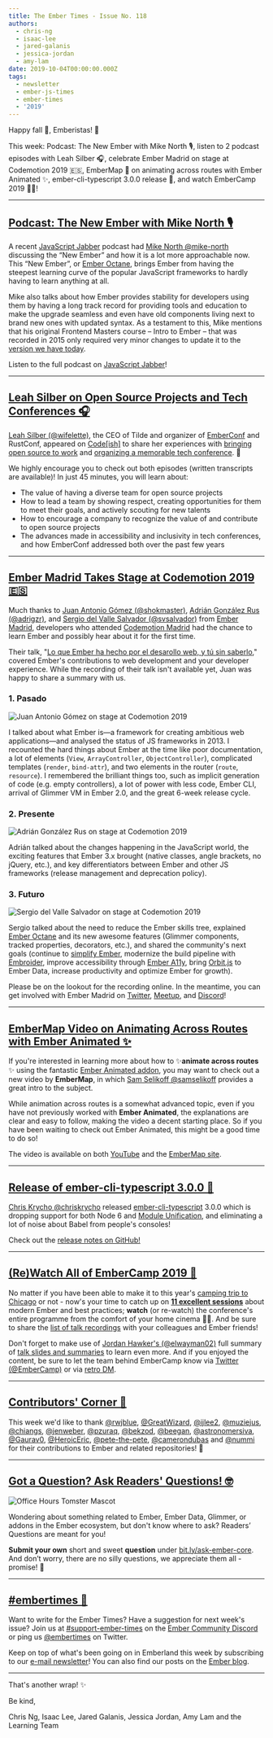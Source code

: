 ```yaml
---
title: The Ember Times - Issue No. 118
authors:
  - chris-ng
  - isaac-lee
  - jared-galanis
  - jessica-jordan
  - amy-lam
date: 2019-10-04T00:00:00.000Z
tags:
  - newsletter
  - ember-js-times
  - ember-times
  - '2019'
---
```



Happy fall 🍂, Emberistas! 🐹

This week:
Podcast: The New Ember with Mike North 🎙️,
listen to 2 podcast episodes with Leah Silber 🎧,
celebrate Ember Madrid on stage at Codemotion 2019 🇪🇸,
EmberMap 🎥 on animating across routes with Ember Animated ✨,
ember-cli-typescript 3.0.0 release 💚, and
watch EmberCamp 2019 🍿🎥!

<!-- READMORE -->

---

## [Podcast: The New Ember with Mike North 🎙️](https://devchat.tv/js-jabber/jsj-395-the-new-ember-with-mike-north/)

A recent [JavaScript Jabber](https://devchat.tv/js-jabber/) podcast had [Mike North @mike-north](https://github.com/mike-north) discussing the “New Ember” and how it is a lot more approachable now. This “New Ember”, or [Ember Octane](https://emberjs.com/editions/octane/), brings Ember from having the steepest learning curve of the popular JavaScript frameworks to hardly having to learn anything at all.

Mike also talks about how Ember provides stability for developers using them by having a long track record for providing tools and education to make the upgrade seamless and even have old components living next to brand new ones with updated syntax. As a testament to this, Mike mentions that his original Frontend Masters course – Intro to Ember – that was recorded in 2015 only required very minor changes to update it to the [version we have today](https://frontendmasters.com/courses/ember-octane/).

Listen to the full podcast on [JavaScript Jabber](https://devchat.tv/js-jabber/jsj-395-the-new-ember-with-mike-north/)!

---

## [Leah Silber on Open Source Projects and Tech Conferences 🎧](https://www.heroku.com/podcasts/codeish/35-bringing-open-source-to-work)

[Leah Silber (@wifelette)](https://github.com/wifelette), the CEO of Tilde and organizer of [EmberConf](https://emberconf.com/) and RustConf, appeared on [Code[ish]](https://www.heroku.com/podcasts/codeish) to share her experiences with [bringing open source to work](https://www.heroku.com/podcasts/codeish/35-bringing-open-source-to-work) and [organizing a memorable tech conference](https://www.heroku.com/podcasts/codeish/37-bonus-organizing-a-memorable-tech-conference). 💖

<!--alex ignore just-->
We highly encourage you to check out both episodes (written transcripts are available)! In just 45 minutes, you will learn about:

- The value of having a diverse team for open source projects
- How to lead a team by showing respect, creating opportunities for them to meet their goals, and actively scouting for new talents
- How to encourage a company to recognize the value of and contribute to open source projects
- The advances made in accessibility and inclusivity in tech conferences, and how EmberConf addressed both over the past few years

---

## [Ember Madrid Takes Stage at Codemotion 2019 🇪🇸](https://events.codemotion.com/conferences/madrid/2019/wp-content/themes/event/detail-talk.php?detail=14984)

Much thanks to [Juan Antonio Gómez (@shokmaster)](https://github.com/shokmaster), [Adrián González Rus (@adrigzr)](https://github.com/adrigzr), and [Sergio del Valle Salvador (@svsalvador)](https://github.com/svsalvador) from [Ember Madrid](https://twitter.com/embermadrid), developers who attended [Codemotion Madrid](https://events.codemotion.com/conferences/madrid/2019/) had the chance to learn Ember and possibly hear about it for the first time.

Their talk, "[Lo que Ember ha hecho por el desarollo web, y tú sin saberlo](https://events.codemotion.com/conferences/madrid/2019/wp-content/themes/event/detail-talk.php?detail=14984)," covered Ember's contributions to web development and your developer experience. While the recording of their talk isn't available yet, Juan was happy to share a summary with us.

### 1. Pasado

<div class="blog-row">
  <img class="float-right small transparent padded" alt="Juan Antonio Gómez on stage at Codemotion 2019" title="Juan Antonio Gómez" src="/images/blog/2019-10-04/juan_antonio.jpg" />
  <p>I talked about what Ember is—a framework for creating ambitious web applications—and analysed the status of JS frameworks in 2013. I recounted the hard things about Ember at the time like poor documentation, a lot of elements (<code>View</code>, <code>ArrayController</code>, <code>ObjectController</code>), complicated templates (<code>render</code>, <code>bind-attr</code>), and two elements in the router (<code>route</code>, <code>resource</code>). I remembered the brilliant things too, such as implicit generation of code (e.g. empty controllers), a lot of power with less code, Ember CLI, arrival of Glimmer VM in Ember 2.0, and the great 6-week release cycle.</p>
</div>

### 2. Presente

<div class="blog-row">
  <img class="float-right small transparent padded" alt="Adrián González Rus on stage at Codemotion 2019" title="Adrián González Rus" src="/images/blog/2019-10-04/adrian_gonzalez.jpg" />
  <p>Adrián talked about the changes happening in the JavaScript world, the exciting features that Ember 3.x brought (native classes, angle brackets, no jQuery, etc.), and key differentiators between Ember and other JS frameworks (release management and deprecation policy).</p>
</div>

### 3. Futuro

<div class="blog-row">
  <img class="float-right small transparent padded" alt="Sergio del Valle Salvador on stage at Codemotion 2019" title="Sergio del Valle Salvador" src="/images/blog/2019-10-04/sergio_del_valle.jpg" />
  <p>Sergio talked about the need to reduce the Ember skills tree, explained <a href="https://emberjs.com/editions/octane/" target="_blank" rel="noopener noreferrer">Ember Octane</a> and its new awesome features (Glimmer components, tracked properties, decorators, etc.), and shared the community's next goals (continue to <a href="https://github.com/emberjs/rfcs/pull/519" target="_blank" rel="noopener noreferrer">simplify Ember</a>, modernize the build pipeline with <a href="https://github.com/embroider-build/embroider" target="_blank" rel="noopener noreferrer">Embroider</a>, improve accessibility through <a href="https://github.com/ember-a11y" target="_blank" rel="noopener noreferrer">Ember A11y</a>, bring <a href="https://github.com/orbitjs/orbit" target="_blank" rel="noopener noreferrer">Orbit.js</a> to Ember Data, increase productivity and optimize Ember for growth).</p>
</div>

Please be on the lookout for the recording online. In the meantime, you can get involved with Ember Madrid on [Twitter](https://twitter.com/embermadrid?lang=en), [Meetup](https://www.meetup.com/Ember-js-Madrid/), and [Discord](https://discord.gg/emberjs)!

---

## [EmberMap Video on Animating Across Routes with Ember Animated ✨](https://twitter.com/samselikoff/status/1175143786852364289)

If you're interested in learning more about how to ✨**animate across routes** ✨ using the fantastic [Ember Animated addon](https://github.com/ember-animation/ember-animated), you may want to check out a new video by **EmberMap**, in which [Sam Selikoff @samselikoff](https://github.com/samselikoff/) provides a great intro to the subject.

<!--alex ignore easy-->
While animation across routes is a somewhat advanced topic, even if you have not previously worked with **Ember Animated**, the explanations are clear and easy to follow, making the video a decent starting place. So if you have been waiting to check out Ember Animated, this might be a good time to do so!

The video is available on both [YouTube](https://www.youtube.com/watch?v=O4Mt-dDqkk0) and the [EmberMap site](https://embermap.com/video/animating-across-routes-with-ember-animated).

---

## [Release of ember-cli-typescript 3.0.0 💚](https://github.com/typed-ember/ember-cli-typescript/releases/tag/v3.0.0)

[Chris Krycho @chriskrycho](https://www.github.com/chriskrycho) released [ember-cli-typescript](https://github.com/typed-ember/ember-cli-typescript) 3.0.0 which is dropping support for both Node 6 and [Module Unification](https://blog.emberjs.com/2019/03/11/update-on-module-unification-and-octane.html), and eliminating a lot of noise about Babel from people's consoles!

Check out the [release notes on GitHub!](https://github.com/typed-ember/ember-cli-typescript/releases/tag/v3.0.0)

---

## [(Re)Watch All of EmberCamp 2019 🍿](https://twitter.com/embercamp/status/1179758083150626816)

No matter if you have been able to make it to this year's [camping trip to Chicago](http://embercamp.com/) or not -
now's your time to catch up on [**11 excellent sessions**](https://twitter.com/embercamp/status/1179758083150626816) about modern Ember and best practices;
**watch** (or re-watch) the conference's entire programme from the comfort of your home cinema 🍿🎥.
And be sure to share the [list of talk recordings](https://www.youtube.com/playlist?list=PL4eq2DPpyBbmSKZLCqzMqdtpedlGrDQuc) with your colleagues and Ember friends!

Don't forget to make use of [Jordan Hawker's (@elwayman02)](https://github.com/elwayman02) full summary of [talk slides and summaries](https://github.com/elwayman02/embercamp/blob/master/2019.md) to learn even more. And if you enjoyed the content,
be sure to let the team behind EmberCamp know via [Twitter (@EmberCamp)](https://twitter.com/embercamp) or via [retro DM](mailto:embercamp.chicago@gmail.com).

---

## [Contributors' Corner 👏](https://guides.emberjs.com/release/contributing/repositories/)

<p>This week we'd like to thank <a href="https://github.com/rwjblue" target="gh-user">@rwjblue</a>, <a href="https://github.com/GreatWizard" target="gh-user">@GreatWizard</a>, <a href="https://github.com/ijlee2" target="gh-user">@ijlee2</a>, <a href="https://github.com/muziejus" target="gh-user">@muziejus</a>, <a href="https://github.com/chiangs" target="gh-user">@chiangs</a>, <a href="https://github.com/jenweber" target="gh-user">@jenweber</a>, <a href="https://github.com/pzuraq" target="gh-user">@pzuraq</a>, <a href="https://github.com/bekzod" target="gh-user">@bekzod</a>, <a href="https://github.com/beegan" target="gh-user">@beegan</a>, <a href="https://github.com/astronomersiva" target="gh-user">@astronomersiva</a>, <a href="https://github.com/Gaurav0" target="gh-user">@Gaurav0</a>, <a href="https://github.com/HeroicEric" target="gh-user">@HeroicEric</a>, <a href="https://github.com/pete-the-pete" target="gh-user">@pete-the-pete</a>, <a href="https://github.com/camerondubas" target="gh-user">@camerondubas</a> and <a href="https://github.com/nummi" target="gh-user">@nummi</a> for their contributions to Ember and related repositories! 💖</p>

---

## [Got a Question? Ask Readers' Questions! 🤓](https://docs.google.com/forms/d/e/1FAIpQLScqu7Lw_9cIkRtAiXKitgkAo4xX_pV1pdCfMJgIr6Py1V-9Og/viewform)

<div class="blog-row">
  <img class="float-right small transparent padded" alt="Office Hours Tomster Mascot" title="Readers' Questions" src="/images/tomsters/officehours.png" />

  <p>Wondering about something related to Ember, Ember Data, Glimmer, or addons in the Ember ecosystem, but don't know where to ask? Readers’ Questions are meant for you!</p>

  <p><strong>Submit your own</strong> short and sweet <strong>question</strong> under <a href="https://bit.ly/ask-ember-core" target="rq">bit.ly/ask-ember-core</a>. And don’t worry, there are no silly questions, we appreciate them all - promise! 🤞</p>
</div>

---

## [#embertimes 📰](https://blog.emberjs.com/tags/newsletter.html)

Want to write for the Ember Times? Have a suggestion for next week's issue? Join us at [#support-ember-times](https://discordapp.com/channels/480462759797063690/485450546887786506) on the [Ember Community Discord](https://discordapp.com/invite/zT3asNS) or ping us [@embertimes](https://twitter.com/embertimes) on Twitter.

Keep on top of what's been going on in Emberland this week by subscribing to our [e-mail newsletter](https://the-emberjs-times.ongoodbits.com/)! You can also find our posts on the [Ember blog](https://emberjs.com/blog/tags/newsletter.html).

---

That's another wrap! ✨

Be kind,

Chris Ng, Isaac Lee, Jared Galanis, Jessica Jordan, Amy Lam and the Learning Team
